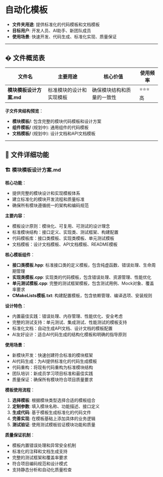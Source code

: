 # 自动化模板

- **文件夹用途**: 提供标准化的代码模板和文档模板
- **目标用户**: 开发人员、AI助手、新团队成员
- **使用场景**: 快速开发、代码生成、标准化实现、质量保证

---

## � 文件概览表

| 文件名                  | 主要用途                 | 核心价值                   | 使用频率 |
| ----------------------- | ------------------------ | -------------------------- | -------- |
| **模块模板设计方案.md** | 标准模块的设计和实现模板 | 确保模块结构和质量的一致性 | ⭐⭐⭐ 高   |

**子文件夹结构预览**：
- **模块模板/**: 包含完整的模块代码模板和设计方案
- **组件模板/** (规划中): 通用组件的代码模板
- **文档模板/** (规划中): 设计文档和API文档模板

---

## 📖 文件详细功能

### 🏗️ 模块模板设计方案.md
**核心功能**：
- 提供完整的模块设计和实现模板体系
- 建立标准化的模块开发流程和质量标准
- 确保所有模块遵循统一的架构和编码规范

**主要内容**：
- 模板设计原则：模块化、可复用、可测试的设计理念
- 标准模块结构：接口定义、实现类、测试框架、构建配置
- 代码模板库：接口类模板、实现类模板、单元测试模板
- 文档模板：设计文档模板、API文档模板、README模板

**核心模板组件**：
- **接口类模板.hpp**: 标准接口类的定义模板，包含纯虚函数、错误处理、生命周期管理
- **实现类模板.cpp**: 实现类的代码模板，包含错误处理、资源管理、性能优化
- **单元测试模板.cpp**: 完整的测试框架模板，包含测试用例、Mock对象、覆盖率要求
- **CMakeLists模板.txt**: 构建配置模板，包含依赖管理、编译选项、安装规则

**设计特色**：
- 内置最佳实践：错误处理、内存管理、性能优化、安全考虑
- 完整的测试支持：单元测试、集成测试、性能测试的模板支持
- 标准化文档：自动生成API文档、设计文档的模板配置
- AI友好设计：适合AI代码生成的结构化模板和明确的指导原则

**使用场景**：
- 新模块开发：快速创建符合标准的模块框架
- AI代码生成：为AI提供标准化的代码生成模板
- 代码重构：将现有代码重构为标准模块结构
- 团队培训：新成员学习项目标准和最佳实践
- 质量保证：确保所有模块符合项目质量要求

**模板使用流程**：
1. **选择模板**: 根据模块类型选择合适的模板组合
2. **定制参数**: 填入模块名称、功能描述、接口定义
3. **生成代码**: 基于模板生成标准化的代码文件
4. **完善实现**: 在模板基础上添加具体的业务逻辑
5. **测试验证**: 使用测试模板验证模块功能和质量

**质量保证机制**：
- 模板内置错误处理和异常安全机制
- 标准化的注释和文档生成支持
- 完整的测试框架和覆盖率要求
- 符合项目编码规范和设计模式
- 支持静态分析和自动化质量检查
